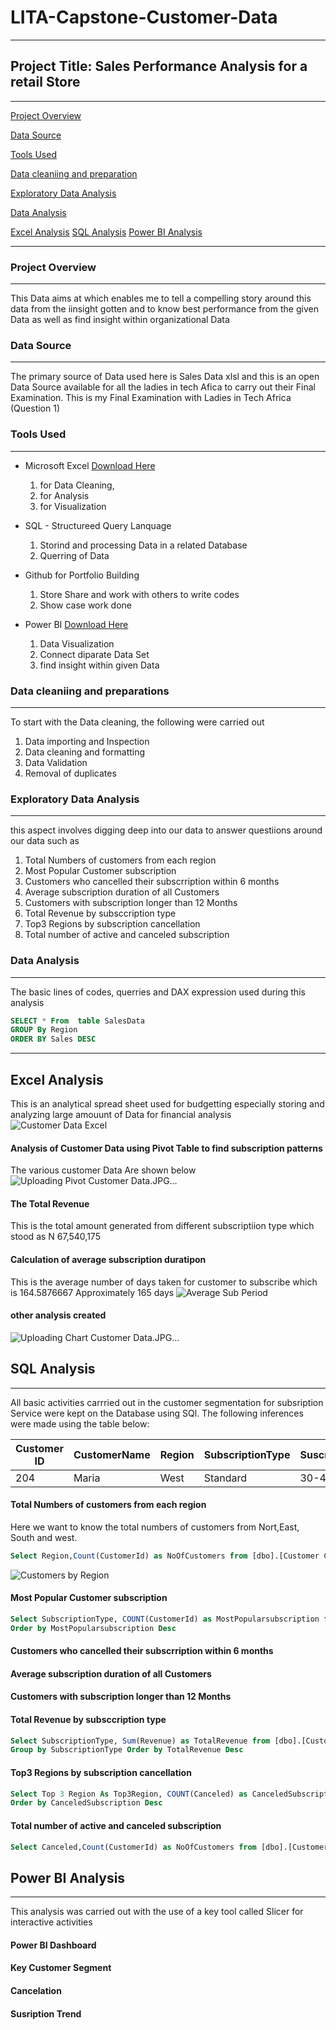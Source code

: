 # LITA-Capstone-Customer-Data

---

## Project Title: Sales Performance Analysis for a retail Store
---
[Project Overview](#project-overview)

[Data Source](#data-source)

[Tools Used](#tools-used)

[Data cleaniing and preparation](#data-cleaniing-and-preparation)

[Exploratory Data Analysis](#exploratory-data-analysis)

 [Data Analysis](#data-analysis)

[Excel Analysis](#excel-analysis)
[SQL Analysis](sQL-analysis)
[Power BI Analysis](power-bi-analysis) 

 ---
 


### Project Overview
---
This Data aims at which enables me to tell a compelling story around this data from the iinsight gotten and to know best performance from the given Data as well as find insight within organizational Data

### Data Source
---
The primary source of Data used here is Sales Data xlsl and this is an open Data Source available for all the ladies in tech Afica to carry out their Final Examination. This is my Final Examination with Ladies in Tech Africa (Question 1)

### Tools Used
---
- Microsoft Excel [Download Here](https://www.microsoft.com)
  1. for Data Cleaning,
  2. for Analysis
  3. for Visualization
     
- SQL - Structureed Query Lanquage  
  1. Storind and processing Data in a related Database
  2. Querring of Data
  
- Github for Portfolio Building
  1. Store Share and work with others to write codes
  2. Show case work done
    
- Power BI [Download Here](https://www.microsoft.com)
  1.  Data Visualization
  2. Connect diparate Data Set
  3. find insight within given Data

### Data cleaniing and preparations
---
To start with the Data cleaning, the following were carried out
  1.  Data importing and Inspection
  2.  Data cleaning and formatting
  3.  Data Validation
  4.  Removal of duplicates

### Exploratory Data Analysis
---
this aspect involves digging deep into our data to answer questiions around our data such as
 
  1. Total Numbers of customers from each region
  2. Most Popular Customer subscription
  3. Customers who cancelled their subscrription within 6 months
  4. Average subscription duration of all Customers
  5. Customers with subscription longer than 12 Months
  6. Total Revenue by subsccription type
  7. Top3 Regions by subscription cancellation
  8. Total number of active and canceled subscription

### Data Analysis
---
The basic lines of codes, querries and DAX expression used during this analysis
```SQL
SELECT * From  table SalesData
GROUP By Region
ORDER BY Sales DESC
```

---
## Excel Analysis
This is an analytical spread sheet used for budgetting especially storing and analyzing large
amouunt of Data for financial analysis
![Customer Data Excel](https://github.com/user-attachments/assets/fce124a6-2f53-4a63-9e0e-7b181663b4c2)

#### Analysis of Customer Data using Pivot Table to find subscription patterns 
The various customer Data Are shown below
![Uploading Pivot Customer Data.JPG…]()



#### The Total Revenue
This is the total amount generated from different subscriptiion type which stood as  N 67,540,175 

#### Calculation of average subscription duratipon
This is the average number of days taken for customer to subscribe which is 164.5876667 
Approximately 165 days
![Average Sub Period](https://github.com/user-attachments/assets/c01d0359-a93a-4c36-8cb6-21f3fadc82e6)


#### other analysis created 
![Uploading Chart Customer Data.JPG…]()


## SQL Analysis
---

All basic activities carrried out in the customer segmentation for subsription Service were kept on the Database using SQl.
The following inferences were made using the table below:



|Customer ID|CustomerName|Region|SubscriptionType|SuscriptionStart|SubscriptionEnd|Canceled|
|-----------|------------| -----|----------------|----------------|---------------|--------| 
|    204    |   Maria    | West |    Standard    |   30-4-2022    |   30-4-2023   |  FALSE | 


#### Total Numbers of customers from each region
Here we want to know the total numbers of customers from Nort,East, South and west.
```SQL
Select Region,Count(CustomerId) as NoOfCustomers from [dbo].[Customer Capstone] Group by Region
```
![Customers by Region](https://github.com/user-attachments/assets/e6281ffe-b18e-4aff-aacb-4dbbc0066d53)

#### Most Popular Customer subscription
```SQL
Select SubscriptionType, COUNT(CustomerId) as MostPopularsubscription from [dbo].[Customer Capstone] Group by SubscriptionType 
Order by MostPopularsubscription Desc
```

#### Customers who cancelled their subscrription within 6 months

#### Average subscription duration of all Customers

#### Customers with subscription longer than 12 Months

#### Total Revenue by subsccription type
```SQL
Select SubscriptionType, Sum(Revenue) as TotalRevenue from [dbo].[Customer Capstone]
Group by SubscriptionType Order by TotalRevenue Desc
```

#### Top3 Regions by subscription cancellation
```SQL
Select Top 3 Region As Top3Region, COUNT(Canceled) as CanceledSubscription from [dbo].[Customer Capstone] Group by region
Order by CanceledSubscription Desc
```

#### Total number of active and canceled subscription
```SQL
Select Canceled,Count(CustomerId) as NoOfCustomers from [dbo].[Customer Capstone] Group by Canceled
```


## Power BI Analysis 
---
This analysis was carried out with the use of a key tool called Slicer for interactive activities

#### Power BI Dashboard

#### Key Customer Segment

#### Cancelation

#### Susription Trend




